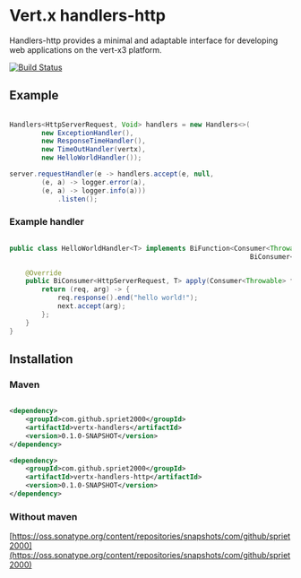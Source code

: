 # Vert.x handlers-http

Handlers-http provides a minimal and adaptable interface for developing web applications on the vert-x3 platform.

[![Build Status](https://travis-ci.org/spriet2000/vertx-handlers-http.svg?branch=master)](https://travis-ci.org/spriet2000/vertx-handlers-http)

## Example

```java 
    
Handlers<HttpServerRequest, Void> handlers = new Handlers<>(
        new ExceptionHandler(),
        new ResponseTimeHandler(),
        new TimeOutHandler(vertx),
        new HelloWorldHandler());

server.requestHandler(e -> handlers.accept(e, null,
        (e, a) -> logger.error(a),
        (e, a) -> logger.info(a)))
            .listen();

```
### Example handler

```java

public class HelloWorldHandler<T> implements BiFunction<Consumer<Throwable>, Consumer<Object>, 
                                                            BiConsumer<HttpServerRequest, T>> {

    @Override   
    public BiConsumer<HttpServerRequest, T> apply(Consumer<Throwable> fail, Consumer<Object> next) {
        return (req, arg) -> {
            req.response().end("hello world!");
            next.accept(arg);
        };
    }
}

```

## Installation

### Maven

```xml

<dependency>
    <groupId>com.github.spriet2000</groupId>
    <artifactId>vertx-handlers</artifactId>
    <version>0.1.0-SNAPSHOT</version>
</dependency>

<dependency>
    <groupId>com.github.spriet2000</groupId>
    <artifactId>vertx-handlers-http</artifactId>
    <version>0.1.0-SNAPSHOT</version>
</dependency>

```

### Without maven

[https://oss.sonatype.org/content/repositories/snapshots/com/github/spriet2000](https://oss.sonatype.org/content/repositories/snapshots/com/github/spriet2000)
